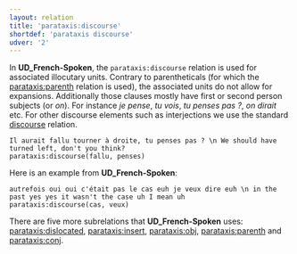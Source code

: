 ```yaml
---
layout: relation
title: 'parataxis:discourse'
shortdef: 'parataxis discourse'
udver: '2'
---
```


In **UD_French-Spoken**, the `parataxis:discourse` relation is used for associated illocutary units. Contrary to parentheticals (for which the [parataxis:parenth]() relation is used), the associated units do not allow for expansions.
Additionally those clauses mostly have first or second person subjects (or _on_). For instance _je pense_, _tu vois_, _tu penses pas ?_, _on dirait_ etc.
For other discourse elements such as interjections we use the standard [discourse]() relation.

~~~ sdparse
Il aurait fallu tourner à droite, tu penses pas ? \n We should have turned left, don't you think?
parataxis:discourse(fallu, penses)
~~~ 

Here is an example from **UD_French-Spoken**:

~~~ sdparse
autrefois oui oui c'était pas le cas euh je veux dire euh \n in the past yes yes it wasn't the case uh I mean uh
parataxis:discourse(cas, veux)
~~~

There are five more subrelations that **UD_French-Spoken** uses: [parataxis:dislocated](), [parataxis:insert](), [parataxis:obj](), [parataxis:parenth]() and [parataxis:conj]().


